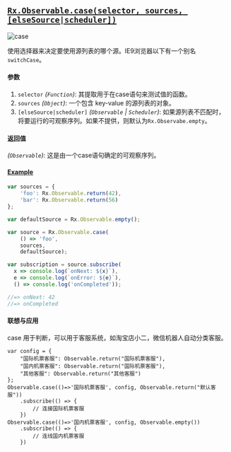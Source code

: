 ## [`Rx.Observable.case(selector, sources, [elseSource|scheduler])`](https://github.com/Reactive-Extensions/RxJS/blob/master/src/core/linq/observable/case.js)

![case](http://reactivex.io/documentation/operators/images/case.png)

使用选择器来决定要使用源列表的哪个源。IE9浏览器以下有一个别名`switchCase`。

#### 参数
1. `selector` *(`Function`)*: 其提取用于在case语句来测试值的函数。
2. `sources` *(`Object`)*: 一个包含 key-value 的源列表的对象。
3. `[elseSource|scheduler]` *(`Observable` | `Scheduler`)*: 如果源列表不匹配时，将要运行的可观察序列。如果不提供，则默认为`Rx.Observabe.empty`。

#### 返回值
*(`Observable`)*: 这是由一个case语句确定的可观察序列。

#### [Example](http://jsbin.com/ladamu/2/edit?js,console)

```js
var sources = {
    'foo': Rx.Observable.return(42),
    'bar': Rx.Observable.return(56)
};

var defaultSource = Rx.Observable.empty();

var source = Rx.Observable.case(
    () => 'foo',
    sources,
    defaultSource);

var subscription = source.subscribe(
  x => console.log(`onNext: ${x}`),
  e => console.log(`onError: ${e}`),
  () => console.log('onCompleted'));

//=> onNext: 42
//=> onCompleted
```

#### 联想与应用

case 用于判断，可以用于客服系统，如淘宝店小二，微信机器人自动分类客服。

```
var config = {
    "国际机票客服": Observable.return("国际机票客服"),
    "国内机票客服": Observable.return("国际机票客服"),
    "其他客服": Observable.return("其他客服")
};
Observable.case(()=>'国际机票客服', config, Observable.return("默认客服"))
    .subscribe(() => {
        // 连接国际机票客服
    })
Observable.case(()=>'国内机票客服', config, Observable.empty())
    .subscribe(() => {
        // 连线国内机票客服
    })
```
